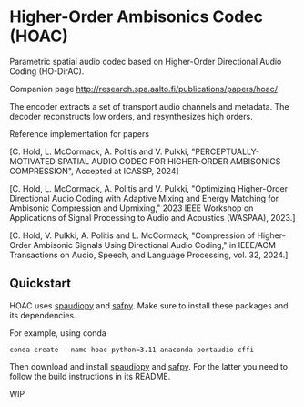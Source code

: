 # Higher-Order Ambisonics Codec (HOAC)

Parametric spatial audio codec based on Higher-Order Directional Audio Coding (HO-DirAC).

Companion page http://research.spa.aalto.fi/publications/papers/hoac/

The encoder extracts a set of transport audio channels and metadata.
The decoder reconstructs low orders, and resynthesizes high orders.

Reference implementation for papers

[C. Hold, L. McCormack, A. Politis and V. Pulkki, "PERCEPTUALLY-MOTIVATED SPATIAL AUDIO CODEC FOR HIGHER-ORDER AMBISONICS COMPRESSION", Accepted at ICASSP, 2024]

[C. Hold, L. McCormack, A. Politis and V. Pulkki, "Optimizing Higher-Order Directional Audio Coding with Adaptive Mixing and Energy Matching for Ambisonic Compression and Upmixing," 2023 IEEE Workshop on Applications of Signal Processing to Audio and Acoustics (WASPAA), 2023.]

[C. Hold, V. Pulkki, A. Politis and L. McCormack, "Compression of Higher-Order Ambisonic Signals Using Directional Audio Coding," in IEEE/ACM Transactions on Audio, Speech, and Language Processing, vol. 32, 2024.]


## Quickstart
HOAC uses [spaudiopy](https://github.com/chris-hld/spaudiopy) and [safpy](https://github.com/chris-hld/SAFpy).
Make sure to install these packages and its dependencies.

For example, using conda
```
conda create --name hoac python=3.11 anaconda portaudio cffi
```
Then download and install [spaudiopy](https://github.com/chris-hld/spaudiopy) and [safpy](https://github.com/chris-hld/SAFpy).
For the latter you need to follow the build instructions in its README.

WIP

